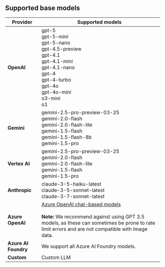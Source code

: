 ## Supported base models

<div class="noheader rowheader">

| Provider | Supported models |
| --- | --- |
| **OpenAI** | gpt-5 <br>gpt-5-mini <br>gpt-5-nano <br>gpt-4.5-preview <br>gpt-4.1 <br>gpt-4.1-mini <br>gpt-4.1-nano <br>gpt-4 <br>gpt-4-turbo <br>gpt-4o <br>gpt-4o-mini <br>o3-mini <br>o1  |
| **Gemini** | gemini-2.5-pro-preview-03-25 <br>gemini-2.0-flash <br>gemini-2.0-flash-lite <br>gemini-1.5-flash <br>gemini-1.5-flash-8b <br>gemini-1.5-pro  |
| **Vertex AI** | gemini-2.5-pro-preview-03-25 <br>gemini-2.0-flash <br>gemini-2.0-flash-lite <br>gemini-1.5-flash <br>gemini-1.5-pro   |
| **Anthropic** | claude-3-5-haiku-latest <br>claude-3-5-sonnet-latest <br>claude-3-7-sonnet-latest   |
| **Azure OpenAI** | [Azure OpenAI chat-based models](https://learn.microsoft.com/en-us/azure/ai-services/openai/concepts/models) <br><br>**Note:** We recommend against using GPT 3.5 models, as these can sometimes be prone to rate limit errors and are not compatible with Image data.  |
| **Azure AI Foundry** | We support all Azure AI Foundry models.   |
| **Custom** | Custom LLM |

</div>